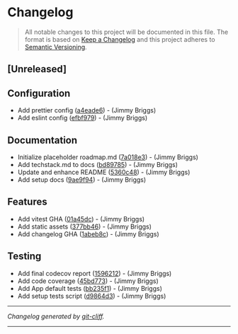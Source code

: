 # Changelog

> All notable changes to this project will be documented in this file. The format is based on
[Keep a Changelog](http://keepachangelog.com/) and this project adheres to
[Semantic Versioning](http://semver.org/).

## [Unreleased]

## Configuration

- Add prettier config ([a4eade6](https://github.com/noclocks/template-react-ts-starter/commit/a4eade62fefb91906075aee1c60d91a7070f4580))  - (Jimmy Briggs)
- Add eslint config ([efbf979](https://github.com/noclocks/template-react-ts-starter/commit/efbf979bcee285e3ccd9ab529010e06e5b19719d))  - (Jimmy Briggs)

## Documentation

- Initialize placeholder roadmap.md ([7a018e3](https://github.com/noclocks/template-react-ts-starter/commit/7a018e3852d476cc3227a705a6ce54a54ea59017))  - (Jimmy Briggs)
- Add techstack.md to docs ([bd89785](https://github.com/noclocks/template-react-ts-starter/commit/bd8978561e60bab9a107e4105fe371ff7489737b))  - (Jimmy Briggs)
- Update and enhance README ([5360c48](https://github.com/noclocks/template-react-ts-starter/commit/5360c48ae61b21dc5dee8a57878176555fca4b52))  - (Jimmy Briggs)
- Add setup docs ([9ae9f94](https://github.com/noclocks/template-react-ts-starter/commit/9ae9f94823ad198251b1abc6c039df0035529035))  - (Jimmy Briggs)

## Features

- Add vitest GHA ([01a45dc](https://github.com/noclocks/template-react-ts-starter/commit/01a45dc44cbdc2cc0deee5db60aebd23adfd4150))  - (Jimmy Briggs)
- Add static assets ([377bb46](https://github.com/noclocks/template-react-ts-starter/commit/377bb46c5d781b4257928d074d53669127efd395))  - (Jimmy Briggs)
- Add changelog GHA ([1abeb8c](https://github.com/noclocks/template-react-ts-starter/commit/1abeb8c8bc8fafa9fafbf92953c010a5c8d7ec0d))  - (Jimmy Briggs)

## Testing

- Add final codecov report ([1596212](https://github.com/noclocks/template-react-ts-starter/commit/159621211042dc23666b151ca7de1487c09ad682))  - (Jimmy Briggs)
- Add code coverage ([45bd773](https://github.com/noclocks/template-react-ts-starter/commit/45bd7731e42f685c9eb9746ece440d85c552dab8))  - (Jimmy Briggs)
- Add App default tests ([bb235f1](https://github.com/noclocks/template-react-ts-starter/commit/bb235f1969caef0443867c9053f37ce0b59212bf))  - (Jimmy Briggs)
- Add setup tests script ([d9864d3](https://github.com/noclocks/template-react-ts-starter/commit/d9864d327f778e24c48db6185f977ec4d77a2b9a))  - (Jimmy Briggs)

***
*Changelog generated by [git-cliff](https://github.com/orhun/git-cliff).*
***

